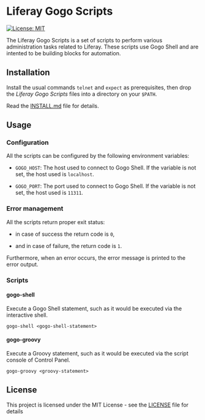 # Liferay Gogo Scripts

[![License: MIT](https://img.shields.io/badge/License-MIT-brightgreen.svg)](https://opensource.org/licenses/MIT)

The Liferay Gogo Scripts is a set of scripts to perform various administration tasks related to Liferay. These scripts use Gogo Shell and are intented to be building blocks for automation.

## Installation

Install the usual commands `telnet` and `expect` as prerequisites, then drop the *Liferay Gogo Scripts* files into a directory on your `$PATH`. 

Read the [INSTALL.md](INSTALL.md) file for details.

## Usage

### Configuration

All the scripts can be configured by the following environment variables:

* `GOGO_HOST`: The host used to connect to Gogo Shell. If the variable is not set, the host used is `localhost`.

* `GOGO_PORT`: The port used to connect to Gogo Shell. If the variable is not set, the host used is `11311`.

### Error management

All the scripts return proper exit status:

* in case of success the return code is `0`,

* and in case of failure, the return code is `1`.

Furthermore, when an error occurs, the error message is printed to the error output.

### Scripts

#### gogo-shell

Execute a Gogo Shell statement, such as it would be executed via the interactive shell.

```
gogo-shell <gogo-shell-statement>
```

#### gogo-groovy

Execute a Groovy statement, such as it would be executed via the script console of Control Panel. 

```
gogo-groovy <groovy-statement>
```

## License

This project is licensed under the MIT License - see the [LICENSE](LICENSE) file for details
